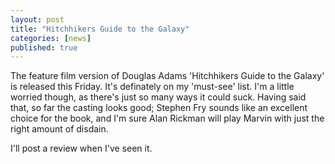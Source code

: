```yaml
---
layout: post
title: "Hitchhikers Guide to the Galaxy"
categories: [news]
published: true
---
```


<img src="/images/marvin.png" class="alignright" alt="" />The feature film version of Douglas Adams 'Hitchhikers Guide to the Galaxy' is released this Friday.  It's definately on my 'must-see' list.  I'm a little worried though, as there's just so many ways it could suck.  Having said that, so far the casting looks good; Stephen Fry sounds like an excellent choice for the book, and I'm sure Alan Rickman will play Marvin with just the right amount of disdain.

I'll post a review when I've seen it.
